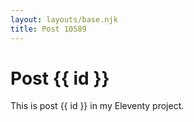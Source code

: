 ```yaml
---
layout: layouts/base.njk
title: Post 10589
---
```


# Post {{ id }}

This is post {{ id }} in my Eleventy project.
